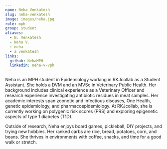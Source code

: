 ```yaml
---
name: Neha Venkatesh
slug: neha-venkatesh
image: images/neha.jpg
role: mph
group: student
aliases:
  - N. Venkatesh
  - Neha V.
  - neha
  - a venkatesh
links:
  github: NehaMPH
  linkedin: neha-v-vph
---
```



Neha is an MPH student in Epidemiology working in RKJcollab as a Student Assistant. She holds a DVM and an MVSc in Veterinary Public Health. Her background includes clinical experience as a Veterinary Officer and research experience investigating antibiotic residues in meat samples. Her academic interests span zoonotic and infectious diseases, One Health, genetic epidemiology, and pharmacoepidemiology. At RKJcollab, she is currently working on polygenic risk scores (PRS) and exploring epigenetic aspects of type 1 diabetes (T1D).

Outside of research, Neha enjoys board games, pickleball, DIY projects, and trying new hobbies. Her ranked carbs are rice, bread, potatoes, corn, and beans. She thrives in environments with coffee, snacks, and time for a good walk or stretch.